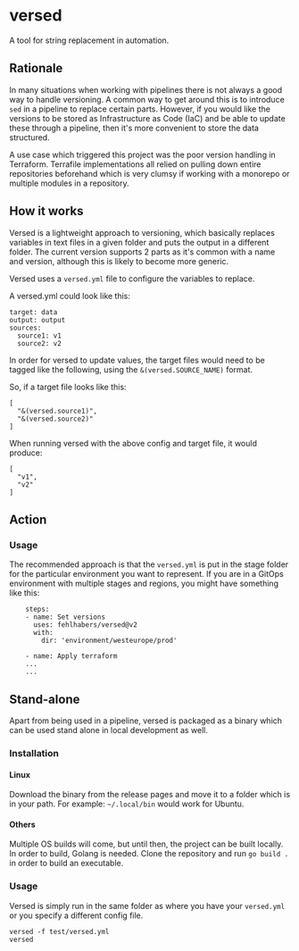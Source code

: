 # versed
A tool for string replacement in automation.

## Rationale
In many situations when working with pipelines there is not always a good way to handle versioning. A common way to get around this is to introduce `sed` in a pipeline to replace certain parts.
However, if you would like the versions to be stored as Infrastructure as Code (IaC) and be able to update these through a pipeline, then it's more convenient to store the data structured.

A use case which triggered this project was the poor version handling in Terraform. Terrafile implementations all relied on pulling down entire repositories beforehand which is very clumsy if working with a monorepo or multiple modules in a repository.

## How it works

Versed is a lightweight approach to versioning, which basically replaces variables in text files in a given folder and puts the output in a different folder. The current version supports 2 parts as it's common with a name and version, although this is likely to become more generic.

Versed uses a `versed.yml` file to configure the variables to replace.

A versed.yml could look like this:
```
target: data
output: output
sources:
  source1: v1
  source2: v2
```

In order for versed to update values, the target files would need to be tagged like the following, using the `&(versed.SOURCE_NAME)` format. 

So, if a target file looks like this:
```
[
  "&(versed.source1)",
  "&(versed.source2)"
]
```
When running versed with the above config and target file, it would produce:
```
[
  "v1",
  "v2"
]
```

## Action

### Usage

The recommended approach is that the `versed.yml` is put in the stage folder for the particular environment you want to represent. If you are in a GitOps environment with multiple stages and regions, you might have something like this:
```
    steps:
    - name: Set versions
      uses: fehlhabers/versed@v2
      with:
        dir: 'environment/westeurope/prod'

    - name: Apply terraform
    ...
    ...
```


## Stand-alone

Apart from being used in a pipeline, versed is packaged as a binary which can be used stand alone in local development as well. 

### Installation

#### Linux
Download the binary from the release pages and move it to a folder which is in your path. For example: `~/.local/bin` would work for Ubuntu.

#### Others
Multiple OS builds will come, but until then, the project can be built locally. In order to build, Golang is needed.
Clone the repository and run `go build .` in order to build an executable.

### Usage

Versed is simply run in the same folder as where you have your `versed.yml` or you specify a different config file.
```
versed -f test/versed.yml
versed
```
